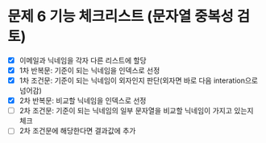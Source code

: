# 문제 6 기능 체크리스트 (문자열 중복성 검토)
- [x] 이메일과 닉네임을 각자 다른 리스트에 할당
- [x] 1차 반복문: 기준이 되는 닉네임을 인덱스로 선정
- [x] 1차 조건문: 기준이 되는 닉네임이 외자인지 판단(외자면 바로 다음 interation으로 넘어감)
- [x] 2차 반복문: 비교할 닉네임을 인덱스로 선정
- [ ] 2차 조건문: 기준이 되는 닉네임의 일부 문자열을 비교할 닉네임이 가지고 있는지 체크
- [ ] 2차 조건문에 해당한다면 결과값에 추가